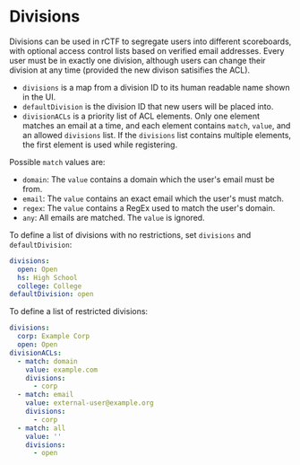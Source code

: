 # Divisions

Divisions can be used in rCTF to segregate users into different scoreboards, with optional access control lists based on verified email addresses.
Every user must be in exactly one division, although users can change their division at any time (provided the new divison satisifies the ACL).

* `divisions` is a map from a division ID to its human readable name shown in the UI.
* `defaultDivision` is the division ID that new users will be placed into.
* `divisionACLs` is a priority list of ACL elements. Only one element matches an email at a time, and each element contains `match`, `value`, and an allowed `divisions` list. If the `divisions` list contains multiple elements, the first element is used while registering.

Possible `match` values are:
* `domain`: The `value` contains a domain which the user's email must be from.
* `email`: The `value` contains an exact email which the user's must match.
* `regex`: The `value` contains a RegEx used to match the user's domain.
* `any`: All emails are matched. The `value` is ignored.

To define a list of divisions with no restrictions, set `divisions` and `defaultDivision`:
```yaml
divisions:
  open: Open
  hs: High School
  college: College
defaultDivision: open
```

To define a list of restricted divisions:
```yaml
divisions:
  corp: Example Corp
  open: Open
divisionACLs:
  - match: domain
    value: example.com
    divisions:
      - corp
  - match: email
    value: external-user@example.org
    divisions:
      - corp
  - match: all
    value: ''
    divisions:
      - open
```

